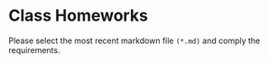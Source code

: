 # Class Homeworks
Please select the most recent markdown file ```(*.md)``` and comply the requirements. 
